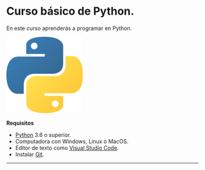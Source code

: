 # Curso básico de Python.

En este curso aprenderás a programar en Python.

![Logo de Python](https://github.com/EnriqueCocom/curso-basico-python1/blob/main/imagenes/logo-python.png)

**Requisitos**
- [Python](https://www.python.org/downloads/) 3.6 o superior.
- Computadora con Windows, Linux o MacOS.
- Editor de texto como  [Visual Studio Code](https://code.visualstudio.com/).
- Instalar [Git](https://git-scm.com/).

- --------------------------------------------------------------------------
